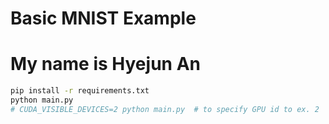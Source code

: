 # Basic MNIST Example
# My name is Hyejun An
```bash
pip install -r requirements.txt
python main.py
# CUDA_VISIBLE_DEVICES=2 python main.py  # to specify GPU id to ex. 2
```
